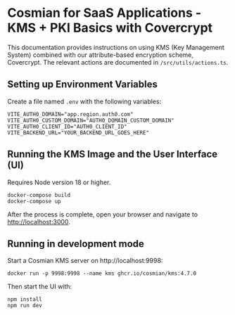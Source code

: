 # Cosmian for SaaS Applications - KMS + PKI Basics with Covercrypt

This documentation provides instructions on using KMS (Key Management System) combined with our attribute-based encryption scheme, Covercrypt.
The relevant actions are documented in `/src/utils/actions.ts`.

## Setting up Environment Variables

Create a file named `.env` with the following variables:

```
VITE_AUTH0_DOMAIN="app.region.auth0.com"
VITE_AUTH0_CUSTOM_DOMAIN="AUTH0_DOMAIN_CUSTOM_DOMAIN"
VITE_AUTH0_CLIENT_ID="AUTH0_CLIENT_ID"
VITE_BACKEND_URL="YOUR_BACKEND_URL_GOES_HERE"
```

## Running the KMS Image and the User Interface (UI)

Requires Node version 18 or higher.

```
docker-compose build
docker-compose up
```

After the process is complete, open your browser and navigate to [http://localhost:3000](http://localhost:3000/).

## Running in development mode

Start a Cosmian KMS server on http://localhost:9998:

```
docker run -p 9998:9998 --name kms ghcr.io/cosmian/kms:4.7.0
```

Then start the UI with:

```
npm install
npm run dev
```
